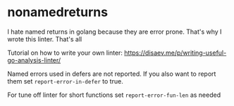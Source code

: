 # nonamedreturns

I hate named returns in golang because they are error prone. That's why I wrote this linter. That's all

Tutorial on how to write your own linter:
https://disaev.me/p/writing-useful-go-analysis-linter/

Named errors used in defers are not reported. If you also want to report them set `report-error-in-defer` to true.

For tune off linter for short functions set `report-error-fun-len` as needed